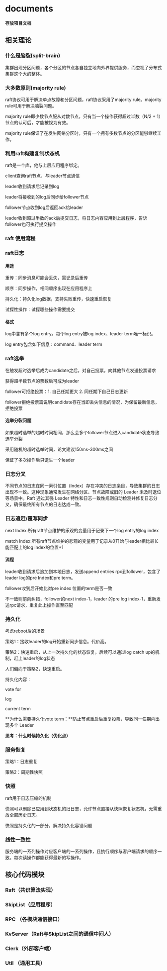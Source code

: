 # documents

**存放项目文档**

## 相关理论

### 什么是脑裂(split-brain)

集群出现分区问题，各个分区的节点各自独立地向外界提供服务，而忽视了分布式集群这个大的整体。

### 大多数原则(majority rule)

raft协议可用于解决单点故障和分区问题，raft协议采用了majority rule。majority rule可用于解决脑裂问题。

majority rule即少数节点服从对数节点，只有当一个操作获得超过半数（N/2 + 1）节点的认可后，才能被视为有效。

majority rule保证了在发生网络分区时，只有一个拥有多数节点的分区能够继续工作。

### 利用raft构建复制状态机

raft是一个库，他与上层应用程序绑定。

client查询raft节点，与leader节点通信

leader收到请求后记录到log

leader将接收到的log后同步给follower节点

follower节点收到log后返回ack给leader

leader收到超过半数的ack后提交日志，将日志内容应用到上层程序，告诉follower也可执行提交操作

### raft 使用流程

### raft日志

#### 用途

重传：同步消息可能会丢失，需记录后重传

顺序：同步操作，相同顺序出现在应用程序上

持久化：持久化log数据，支持失败重传，快速重启恢复

试探性操作：试探哪些操作需要提交

#### 格式

log中含有多个log entry。每个log entry被log index、leader term唯一标识。

log entry包含如下信息：command、leader term

### raft选举

在触发超时选举后成为candidate之后，对自己投票，向其他节点发送投票请求

获得超半数节点的票数后可成为leader

follower可拒绝投票：1. 自己任期更大 2. 同任期下自己日志更新

follower拒绝投票篇说明candidate存在当即丢失信息的情况，为保留最新信息，拒绝投票

#### 选举分裂问题

如果超时选举的超时时间相同，那么会多个follower节点进入candidate状态导致选举分裂

采用随机的超时选举时间，论文建议150ms-300ms之间

保证了多次操作后只诞生一个leader

### 日志分叉

不同节点的日志在同一索引位置（Index）存在冲突的日志条目，导致集群的日志出现不一致。这种现象通常发生在网络分区、节点故障或旧的 Leader 未及时退位等场景中。Raft 通过其强 Leader 特性和日志一致性规则自动检测并修复日志分叉，确保最终所有节点的日志达成一致。

### 日志追赶/覆写同步

next Index:所有raft节点维护的乐观的变量用于记录下一个log entry的log index

match Index:所有raft节点维护的悲观的变量用于记录从0开始与leader相比最长能匹配上的log index的位置+1



#### 流程

leader收到请求后追加到本地日志，发送append entries rpc到follower，包含了leader log的pre Index和pre term。

follower收到后开始比对pre index 位置的term是否一致

不一致则前向纠错，follower的next index-1，leader 的pre log index-1，重新发送rpc请求，重复此上操作直至匹配

### 持久化

考虑reboot后的场景

策略1：接收leader的log开始重新同步信息。代价高。

策略2：快速重启，从上一次持久化的状态恢复。后续可以通过log catch up的机制，赶上leader的log状态

人们偏向于策略2，快速重启。



持久化内容：

vote for

log

current term

**为什么需要持久化vote term：**防止节点重启后重复投票，导致同一任期内出现多个 Leader

**思考：什么时候持久化（优化点）**

### 服务恢复

策略1：日志重复

策略2：周期性快照

### 快照

raft用于日志压缩的机制

快照可以删除已应用到状态机的旧日志，允许节点直接从快照恢复状态机，无需重放全部历史日志。

快照是持久化的一部分，解决持久化容错问题

### 线性一致性

服务端的一系列操作对应客户端的一系列操作，且执行顺序与客户端请求的顺序一致。每次读操作都能获得最新的写操作。

## 核心代码模块

### Raft（共识算法实现）

### SkipList（应用程序）

### RPC （各模块通信接口）

### KvServer（Raft与SkipList之间的通信中间人）

### Clerk（外部客户端）

### Util （通用工具）